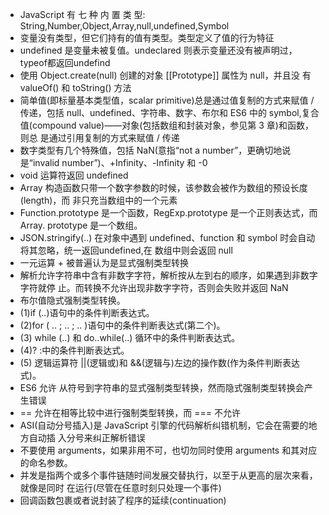 
* JavaScript 有 七 种 内 置 类 型: String,Number,Object,Array,null,undefined,Symbol
* 变量没有类型，但它们持有的值有类型。类型定义了值的行为特征
* undefined 是变量未被复值。undeclared 则表示变量还没有被声明过，typeof都返回undefind
* 使用 Object.create(null) 创建的对象 [[Prototype]] 属性为 null，并且没 有 valueOf() 和 toString() 方法
* 简单值(即标量基本类型值，scalar primitive)总是通过值复制的方式来赋值 / 传递，包括 null、undefined、字符串、数字、布尔和 ES6 中的 symbol,复合值(compound value)——对象(包括数组和封装对象，参见第 3 章)和函数，则总 是通过引用复制的方式来赋值 / 传递
* 数字类型有几个特殊值，包括 NaN(意指“not a number”，更确切地说是“invalid number”)、+Infinity、-Infinity 和 -0
* void 运算符返回 undefined
* Array 构造函数只带一个数字参数的时候，该参数会被作为数组的预设长度(length)，而 非只充当数组中的一个元素
* Function.prototype 是一个函数，RegExp.prototype 是一个正则表达式，而 Array. prototype 是一个数组。
* JSON.stringify(..) 在对象中遇到 undefined、function 和 symbol 时会自动将其忽略，统一返回undefined,在
数组中则会返回 null
* 一元运算 + 被普遍认为是显式强制类型转换
* 解析允许字符串中含有非数字字符，解析按从左到右的顺序，如果遇到非数字字符就停 止。而转换不允许出现非数字字符，否则会失败并返回 NaN
* 布尔值隐式强制类型转换。
 * (1)if (..)语句中的条件判断表达式。
 * (2)for ( .. ; .. ; .. )语句中的条件判断表达式(第二个)。
 * (3) while (..) 和 do..while(..) 循环中的条件判断表达式。
 * (4)? :中的条件判断表达式。
 * (5) 逻辑运算符 ||(逻辑或)和 &&(逻辑与)左边的操作数(作为条件判断表达式)。
* ES6 允许 从符号到字符串的显式强制类型转换，然而隐式强制类型转换会产生错误
* == 允许在相等比较中进行强制类型转换，而 === 不允许
* ASI(自动分号插入)是 JavaScript 引擎的代码解析纠错机制，它会在需要的地方自动插 入分号来纠正解析错误
* 不要使用 arguments，如果非用不可，也切勿同时使用 arguments 和其对应的命名参数。
* 并发是指两个或多个事件链随时间发展交替执行，以至于从更高的层次来看，就像是同时 在运行(尽管在任意时刻只处理一个事件)
* 回调函数包裹或者说封装了程序的延续(continuation)
